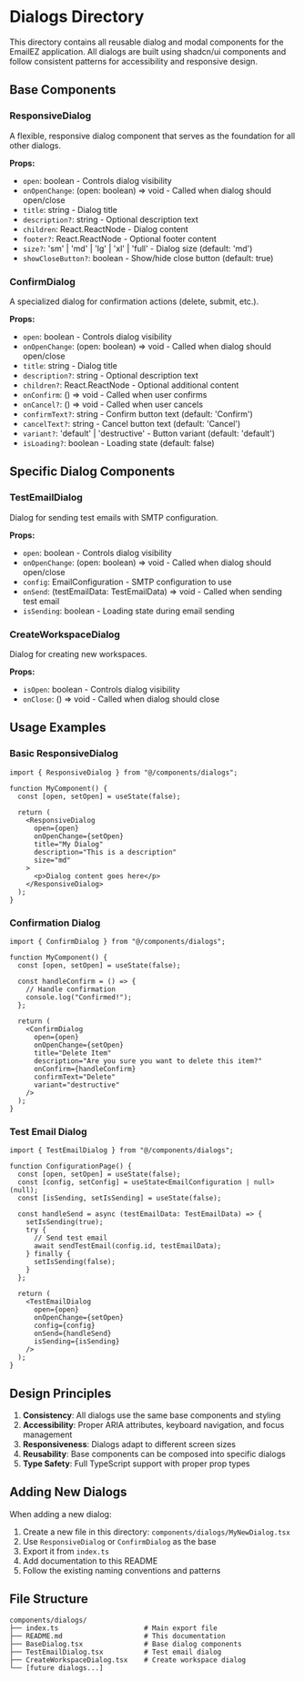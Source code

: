 # Dialogs Directory

This directory contains all reusable dialog and modal components for the EmailEZ application. All dialogs are built using shadcn/ui components and follow consistent patterns for accessibility and responsive design.

## Base Components

### ResponsiveDialog

A flexible, responsive dialog component that serves as the foundation for all other dialogs.

**Props:**

- `open`: boolean - Controls dialog visibility
- `onOpenChange`: (open: boolean) => void - Called when dialog should open/close
- `title`: string - Dialog title
- `description?`: string - Optional description text
- `children`: React.ReactNode - Dialog content
- `footer?`: React.ReactNode - Optional footer content
- `size?`: 'sm' | 'md' | 'lg' | 'xl' | 'full' - Dialog size (default: 'md')
- `showCloseButton?`: boolean - Show/hide close button (default: true)

### ConfirmDialog

A specialized dialog for confirmation actions (delete, submit, etc.).

**Props:**

- `open`: boolean - Controls dialog visibility
- `onOpenChange`: (open: boolean) => void - Called when dialog should open/close
- `title`: string - Dialog title
- `description?`: string - Optional description text
- `children?`: React.ReactNode - Optional additional content
- `onConfirm`: () => void - Called when user confirms
- `onCancel?`: () => void - Called when user cancels
- `confirmText?`: string - Confirm button text (default: 'Confirm')
- `cancelText?`: string - Cancel button text (default: 'Cancel')
- `variant?`: 'default' | 'destructive' - Button variant (default: 'default')
- `isLoading?`: boolean - Loading state (default: false)

## Specific Dialog Components

### TestEmailDialog

Dialog for sending test emails with SMTP configuration.

**Props:**

- `open`: boolean - Controls dialog visibility
- `onOpenChange`: (open: boolean) => void - Called when dialog should open/close
- `config`: EmailConfiguration - SMTP configuration to use
- `onSend`: (testEmailData: TestEmailData) => void - Called when sending test email
- `isSending`: boolean - Loading state during email sending

### CreateWorkspaceDialog

Dialog for creating new workspaces.

**Props:**

- `isOpen`: boolean - Controls dialog visibility
- `onClose`: () => void - Called when dialog should close

## Usage Examples

### Basic ResponsiveDialog

```tsx
import { ResponsiveDialog } from "@/components/dialogs";

function MyComponent() {
  const [open, setOpen] = useState(false);

  return (
    <ResponsiveDialog
      open={open}
      onOpenChange={setOpen}
      title="My Dialog"
      description="This is a description"
      size="md"
    >
      <p>Dialog content goes here</p>
    </ResponsiveDialog>
  );
}
```

### Confirmation Dialog

```tsx
import { ConfirmDialog } from "@/components/dialogs";

function MyComponent() {
  const [open, setOpen] = useState(false);

  const handleConfirm = () => {
    // Handle confirmation
    console.log("Confirmed!");
  };

  return (
    <ConfirmDialog
      open={open}
      onOpenChange={setOpen}
      title="Delete Item"
      description="Are you sure you want to delete this item?"
      onConfirm={handleConfirm}
      confirmText="Delete"
      variant="destructive"
    />
  );
}
```

### Test Email Dialog

```tsx
import { TestEmailDialog } from "@/components/dialogs";

function ConfigurationPage() {
  const [open, setOpen] = useState(false);
  const [config, setConfig] = useState<EmailConfiguration | null>(null);
  const [isSending, setIsSending] = useState(false);

  const handleSend = async (testEmailData: TestEmailData) => {
    setIsSending(true);
    try {
      // Send test email
      await sendTestEmail(config.id, testEmailData);
    } finally {
      setIsSending(false);
    }
  };

  return (
    <TestEmailDialog
      open={open}
      onOpenChange={setOpen}
      config={config}
      onSend={handleSend}
      isSending={isSending}
    />
  );
}
```

## Design Principles

1. **Consistency**: All dialogs use the same base components and styling
2. **Accessibility**: Proper ARIA attributes, keyboard navigation, and focus management
3. **Responsiveness**: Dialogs adapt to different screen sizes
4. **Reusability**: Base components can be composed into specific dialogs
5. **Type Safety**: Full TypeScript support with proper prop types

## Adding New Dialogs

When adding a new dialog:

1. Create a new file in this directory: `components/dialogs/MyNewDialog.tsx`
2. Use `ResponsiveDialog` or `ConfirmDialog` as the base
3. Export it from `index.ts`
4. Add documentation to this README
5. Follow the existing naming conventions and patterns

## File Structure

```
components/dialogs/
├── index.ts                     # Main export file
├── README.md                    # This documentation
├── BaseDialog.tsx               # Base dialog components
├── TestEmailDialog.tsx          # Test email dialog
├── CreateWorkspaceDialog.tsx    # Create workspace dialog
└── [future dialogs...]
```
